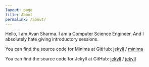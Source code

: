 ```yaml
---
layout: page
title: About
permalink: /about/
---
```


Hello, I am Avan Sharma. I am a Computer Science Engineer. And I absolutely hate giving introductory sessions. 

You can find the source code for Minima at GitHub:
[jekyll][jekyll-organization] /
[minima](https://github.com/jekyll/minima)

You can find the source code for Jekyll at GitHub:
[jekyll][jekyll-organization] /
[jekyll](https://github.com/jekyll/jekyll)


[jekyll-organization]: https://github.com/jekyll
